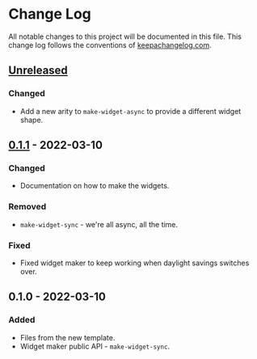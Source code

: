 # Change Log
All notable changes to this project will be documented in this file. This change log follows the conventions of [keepachangelog.com](http://keepachangelog.com/).

## [Unreleased]
### Changed
- Add a new arity to `make-widget-async` to provide a different widget shape.

## [0.1.1] - 2022-03-10
### Changed
- Documentation on how to make the widgets.

### Removed
- `make-widget-sync` - we're all async, all the time.

### Fixed
- Fixed widget maker to keep working when daylight savings switches over.

## 0.1.0 - 2022-03-10
### Added
- Files from the new template.
- Widget maker public API - `make-widget-sync`.

[Unreleased]: https://sourcehost.site/your-name/build-name/compare/0.1.1...HEAD
[0.1.1]: https://sourcehost.site/your-name/build-name/compare/0.1.0...0.1.1
